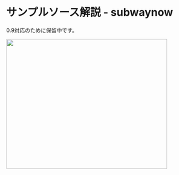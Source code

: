 # サンプルソース解説 - subwaynow #

0.9対応のために保留中です。


<a href='http://www.youtube.com/watch?feature=player_embedded&v=SfYBo-USHkI' target='_blank'><img src='http://img.youtube.com/vi/SfYBo-USHkI/0.jpg' width='425' height=344 /></a>